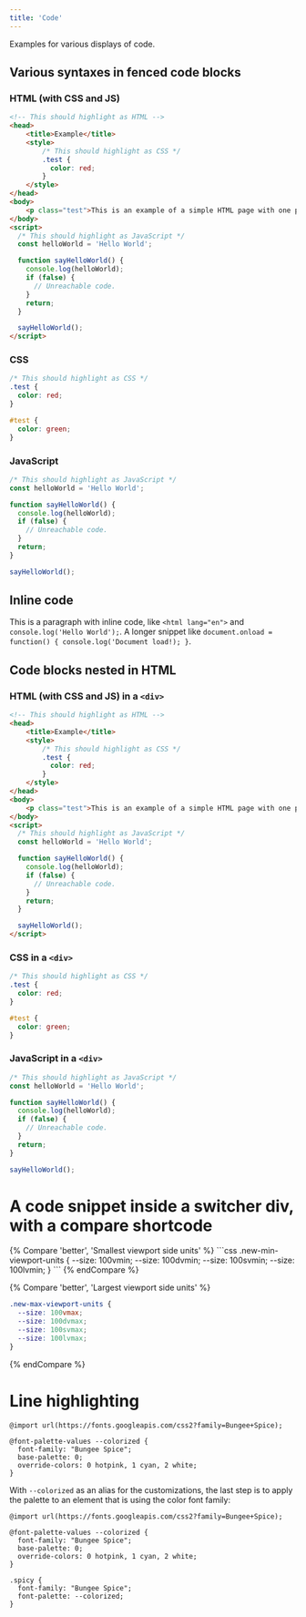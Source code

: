 ```yaml
---
title: 'Code'
---
```

Examples for various displays of code.

## Various syntaxes in fenced code blocks

### HTML (with CSS and JS)

```html
<!-- This should highlight as HTML -->
<head>
    <title>Example</title>
    <style>
        /* This should highlight as CSS */
        .test {
          color: red;
        }
    </style>
</head>
<body>
    <p class="test">This is an example of a simple HTML page with one paragraph.</p>
</body>
<script>
  /* This should highlight as JavaScript */
  const helloWorld = 'Hello World';

  function sayHelloWorld() {
    console.log(helloWorld);
    if (false) {
      // Unreachable code.
    }
    return;
  }

  sayHelloWorld();
</script>
```

### CSS

```css
/* This should highlight as CSS */
.test {
  color: red;
}

#test {
  color: green;
}
```

### JavaScript

```js
/* This should highlight as JavaScript */
const helloWorld = 'Hello World';

function sayHelloWorld() {
  console.log(helloWorld);
  if (false) {
    // Unreachable code.
  }
  return;
}

sayHelloWorld();
```

## Inline code

This is a paragraph with inline code, like `<html lang="en">` and `console.log('Hello World');`. A longer snippet
like `document.onload = function() { console.log('Document load!); }`.

## Code blocks nested in HTML

### HTML (with CSS and JS) in a `<div>`

<div>

```html
<!-- This should highlight as HTML -->
<head>
    <title>Example</title>
    <style>
        /* This should highlight as CSS */
        .test {
          color: red;
        }
    </style>
</head>
<body>
    <p class="test">This is an example of a simple HTML page with one paragraph.</p>
</body>
<script>
  /* This should highlight as JavaScript */
  const helloWorld = 'Hello World';

  function sayHelloWorld() {
    console.log(helloWorld);
    if (false) {
      // Unreachable code.
    }
    return;
  }

  sayHelloWorld();
</script>
```

</div>

### CSS in a `<div>`

<div>

```css
/* This should highlight as CSS */
.test {
  color: red;
}

#test {
  color: green;
}
```

</div>

### JavaScript in a `<div>`

<div>

```js
/* This should highlight as JavaScript */
const helloWorld = 'Hello World';

function sayHelloWorld() {
  console.log(helloWorld);
  if (false) {
    // Unreachable code.
  }
  return;
}

sayHelloWorld();
```

</div>

# A code snippet inside a switcher div, with a compare shortcode

<div class="switcher">
{% Compare 'better', 'Smallest viewport side units' %}
```css
.new-min-viewport-units {
  --size: 100vmin;
  --size: 100dvmin;
  --size: 100svmin;
  --size: 100lvmin;
}
```
{% endCompare %}

{% Compare 'better', 'Largest viewport side units' %}
```css
.new-max-viewport-units {
  --size: 100vmax;
  --size: 100dvmax;
  --size: 100svmax;
  --size: 100lvmax;
}
```
{% endCompare %}
</div>

# Line highlighting

```css/2-6
@import url(https://fonts.googleapis.com/css2?family=Bungee+Spice);

@font-palette-values --colorized {
  font-family: "Bungee Spice";
  base-palette: 0;
  override-colors: 0 hotpink, 1 cyan, 2 white;
}
```

With `--colorized` as an alias for the customizations, the last step is to apply
the palette to an element that is using the color font family:

```css/8-11
@import url(https://fonts.googleapis.com/css2?family=Bungee+Spice);

@font-palette-values --colorized {
  font-family: "Bungee Spice";
  base-palette: 0;
  override-colors: 0 hotpink, 1 cyan, 2 white;
}

.spicy {
  font-family: "Bungee Spice";
  font-palette: --colorized;
}
```